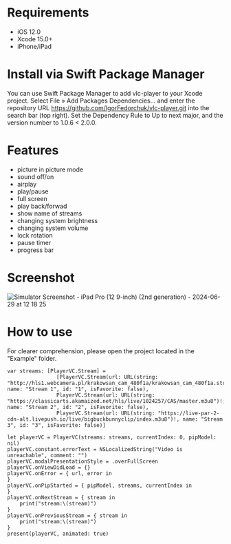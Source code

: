 # Requirements
- iOS 12.0
- Xcode 15.0+
- iPhone/iPad

# Install via Swift Package Manager

You can use Swift Package Manager to add vlc-player to your Xcode project. Select File » Add Packages Dependencies... and enter the repository URL https://github.com/IgorFedorchuk/vlc-player.git into the search bar (top right). Set the Dependency Rule to Up to next major, and the version number to 1.0.6 < 2.0.0.

# Features
- picture in picture mode
- sound off/on
- airplay
- play/pause
- full screen
- play back/forwad
- show name of streams
- changing system brightness
- changing system volume
- lock rotation
- pause timer
- progress bar

# Screenshot
![Simulator Screenshot - iPad Pro (12 9-inch) (2nd generation) - 2024-06-29 at 12 18 25](https://github.com/IgorFedorchuk/vlc-player/assets/2764603/0fe5b684-6100-4c73-a6ea-3c61a4a9de3c)

# How to use
For clearer comprehension, please open the project located in the "Example" folder.

```
var streams: [PlayerVC.Stream] =
                [PlayerVC.Stream(url: URL(string: "http://hls1.webcamera.pl/krakowsan_cam_480f1a/krakowsan_cam_480f1a.stream/chunks.m3u8")!, name: "Stream 1", id: "1", isFavorite: false),
                PlayerVC.Stream(url: URL(string: "https://classicarts.akamaized.net/hls/live/1024257/CAS/master.m3u8")!, name: "Stream 2", id: "2", isFavorite: false),
                PlayerVC.Stream(url: URL(string: "https://live-par-2-cdn-alt.livepush.io/live/bigbuckbunnyclip/index.m3u8")!, name: "Stream 3", id: "3", isFavorite: false)]
     
let playerVC = PlayerVC(streams: streams, currentIndex: 0, pipModel: nil)
playerVC.constant.errorText = NSLocalizedString("Video is unreachable", comment: "")
playerVC.modalPresentationStyle = .overFullScreen
playerVC.onViewDidLoad = {}
playerVC.onError = { url, error in
}
playerVC.onPipStarted = { pipModel, streams, currentIndex in
}
playerVC.onNextStream = { stream in
    print("stream:\(stream)")
}
playerVC.onPreviousStream = { stream in
    print("stream:\(stream)")
}
present(playerVC, animated: true)
```
